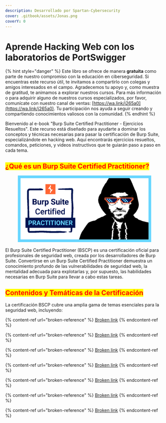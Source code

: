 ```yaml
---
description: Desarrollado por Spartan-Cybersecurity
cover: .gitbook/assets/Jonas.png
coverY: 0
---
```


# Aprende Hacking Web con los laboratorios de PortSwigger

{% hint style="danger" %}
Este libro se ofrece de manera **gratuita** como parte de nuestro compromiso con la educación en ciberseguridad. Si encuentras este recurso útil, te invitamos a compartirlo con colegas y amigos interesados en el campo. Agradecemos tu apoyo y, como muestra de gratitud, te animamos a explorar nuestros cursos. Para más información o para adquirir alguno de nuestros cursos especializados, por favor, comunícate con nuestro canal de ventas: [https://wa.link/j265a0](https://wa.link/j265a0). Tu participación nos ayuda a seguir creando y compartiendo conocimientos valiosos con la comunidad.
{% endhint %}

Bienvenido al e-book "Burp Suite Certified Practitioner - Ejercicios Resueltos". Este recurso está diseñado para ayudarte a dominar los conceptos y técnicas necesarias para pasar la certificación de Burp Suite, especializándote en hacking web. Aquí encontrarás ejercicios resueltos, comandos, peticiones, y videos instructivos que te guiarán paso a paso en cada tema.

## <mark style="color:red;">¿Qué es un Burp Suite Certified Practitioner?</mark>

<figure><img src=".gitbook/assets/image (25).png" alt=""><figcaption></figcaption></figure>

El Burp Suite Certified Practitioner (BSCP) es una certificación oficial para profesionales de seguridad web, creada por los desarrolladores de Burp Suite. Convertirse en un Burp Suite Certified Practitioner demuestra un conocimiento profundo de las vulnerabilidades de seguridad web, la mentalidad adecuada para explotarlas y, por supuesto, las habilidades necesarias en Burp Suite para llevar a cabo estas tareas.

## <mark style="color:red;">Contenidos y Temáticas de la Certificación</mark>

La certificación BSCP cubre una amplia gama de temas esenciales para la seguridad web, incluyendo:

{% content-ref url="broken-reference" %}
[Broken link](broken-reference)
{% endcontent-ref %}

{% content-ref url="broken-reference" %}
[Broken link](broken-reference)
{% endcontent-ref %}

{% content-ref url="broken-reference" %}
[Broken link](broken-reference)
{% endcontent-ref %}

{% content-ref url="broken-reference" %}
[Broken link](broken-reference)
{% endcontent-ref %}

{% content-ref url="broken-reference" %}
[Broken link](broken-reference)
{% endcontent-ref %}

{% content-ref url="broken-reference" %}
[Broken link](broken-reference)
{% endcontent-ref %}

{% content-ref url="broken-reference" %}
[Broken link](broken-reference)
{% endcontent-ref %}
